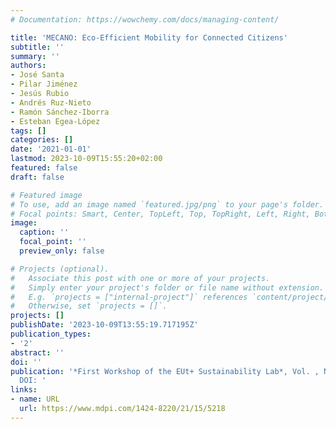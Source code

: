 ```yaml
---
# Documentation: https://wowchemy.com/docs/managing-content/

title: 'MECANO: Eco-Efficient Mobility for Connected Citizens'
subtitle: ''
summary: ''
authors:
- José Santa
- Pilar Jiménez
- Jesús Rubio
- Andrés Ruz-Nieto
- Ramón Sánchez-Iborra
- Esteban Egea-López
tags: []
categories: []
date: '2021-01-01'
lastmod: 2023-10-09T15:55:20+02:00
featured: false
draft: false

# Featured image
# To use, add an image named `featured.jpg/png` to your page's folder.
# Focal points: Smart, Center, TopLeft, Top, TopRight, Left, Right, BottomLeft, Bottom, BottomRight.
image:
  caption: ''
  focal_point: ''
  preview_only: false

# Projects (optional).
#   Associate this post with one or more of your projects.
#   Simply enter your project's folder or file name without extension.
#   E.g. `projects = ["internal-project"]` references `content/project/deep-learning/index.md`.
#   Otherwise, set `projects = []`.
projects: []
publishDate: '2023-10-09T13:55:19.717195Z'
publication_types:
- '2'
abstract: ''
doi: ''
publication: '*First Workshop of the EUt+ Sustainability Lab*, Vol. , No. , PP. ,
  DOI: '
links:
- name: URL
  url: https://www.mdpi.com/1424-8220/21/15/5218
---
```

